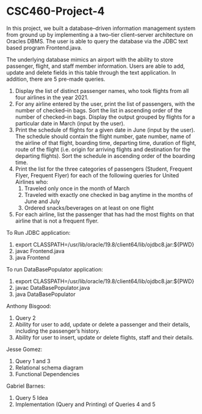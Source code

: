 # CSC460-Project-4
In this project, we built a database–driven information management system from ground up by implementing a a two–tier client–server architecture on Oracles DBMS. The user is able to query the database via the JDBC text based program Frontend.java.

The underlying database mimics an airport with the ability to store passenger, flight, and staff member information. Users are able to add, update and delete fields in this table through the text application. In addition, there are 5 pre-made queries.
<ol>
    <li>  Display the list of distinct passenger names, who took flights from all four airlines in the year 2021.</li>
    <li>  For any airline entered by the user, print the list of passengers, with the number of checked–in bags. Sort the list in ascending order of the number of             checked–in bags. Display the output grouped by flights for a particular date in March (input by the user).</li>
    <li>  Print the schedule of flights for a given date in June (input by the user). The schedule should contain the
          flight number, gate number, name of the airline of that flight, boarding time, departing time, duration
          of flight, route of the flight (i.e. origin for arriving flights and destination for the departing flights). Sort
          the schedule in ascending order of the boarding time.</li>
    <li>  Print the list for the three categories of passengers (Student, Frequent Flyer, Frequent Flyer)
          for each of the following queries for United Airlines who:
          <ol>
            <li>Traveled only once in the month of March</li>
            <li>Traveled with exactly one checked in bag anytime in the months of June and July</li>
            <li>Ordered snacks/beverages on at least on one flight</li>
          </ol> </li>
        
        
   <li> For each airline, list the passenger that has had the most flights on that airline that is not a frequent flyer.</li></ol>

To Run JDBC application:
<ol>
<li>export CLASSPATH=/usr/lib/oracle/19.8/client64/lib/ojdbc8.jar:${PWD} </li>
<li>javac Frontend.java </li>
<li>java Frontend</li> </ol>

To run DataBasePopulator application:
<ol>
<li>export CLASSPATH=/usr/lib/oracle/19.8/client64/lib/ojdbc8.jar:${PWD} </li>
<li>javac DataBasePopulator.java </li>
<li>java DataBasePopulator</li> </ol>

Anthony Bisgood:
<ol>
<li> Query 2 </li>
<li> Ability for user to add, update or delete a passenger and their details, including the passenger’s history. </li>
<li> Ability for user to insert, update or delete flights, staff and their details. </li> </ol>

Jesse Gomez:
<ol>
<li> Query 1 and 3 </li>
<li> Relational schema diagram </li>
<li> Functional Dependencies </li></ol>

Gabriel Barnes:
<ol>
<li> Query 5 Idea</li>
<li> Implementation (Query and Printing) of Queries 4 and 5</li></ol>

